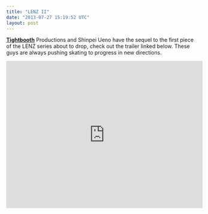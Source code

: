 ```yaml
---
title: "LENZ II"
date: "2013-07-27 15:19:52 UTC"
layout: post
---
```


<p><a href="https://tightbooth.com/"><strong>Tightbooth</strong></a> Productions and Shinpei Ueno have the sequel to the first piece of the LENZ series about to drop, check out the trailer linked below. These guys are always pushing skating to progress in new directions.</p>
<p><iframe frameborder="0" height="393" src="https://player.vimeo.com/video/71073079?title=0&amp;byline=0&amp;portrait=0&amp;color=ffffff" width="524"></iframe></p>
